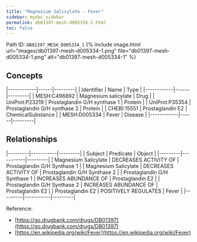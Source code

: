 ```yaml
---
title: "Magnesium Salicylate - Fever"
sidebar: mydoc_sidebar
permalink: db01397-mesh-d005334-1.html
toc: false 
---
```



Path ID: `DB01397_MESH_D005334_1`
{% include image.html url="images/db01397-mesh-d005334-1.png" file="db01397-mesh-d005334-1.png" alt="db01397-mesh-d005334-1" %}

## Concepts

|------------|------|---------|
| Identifier | Name | Type    |
|------------|------|---------|
| MESH:C496892 | Magnesium salicylate | Drug |
| UniProt:P23219 | Prostaglandin G/H synthase 1 | Protein |
| UniProt:P35354 | Prostaglandin G/H synthase 2 | Protein |
| CHEBI:15551 | Prostaglandin E2 | ChemicalSubstance |
| MESH:D005334 | Fever | Disease |
|------------|------|---------|

## Relationships

|---------|-----------|---------|
| Subject | Predicate | Object  |
|---------|-----------|---------|
| Magnesium Salicylate | DECREASES ACTIVITY OF | Prostaglandin G/H Synthase 1 |
| Magnesium Salicylate | DECREASES ACTIVITY OF | Prostaglandin G/H Synthase 2 |
| Prostaglandin G/H Synthase 1 | INCREASES ABUNDANCE OF | Prostaglandin E2 |
| Prostaglandin G/H Synthase 2 | INCREASES ABUNDANCE OF | Prostaglandin E2 |
| Prostaglandin E2 | POSITIVELY REGULATES | Fever |
|---------|-----------|---------|

Reference: 
  - [https://go.drugbank.com/drugs/DB01397](https://go.drugbank.com/drugs/DB01397)
  - [https://en.wikipedia.org/wiki/Fever](https://en.wikipedia.org/wiki/Fever)
